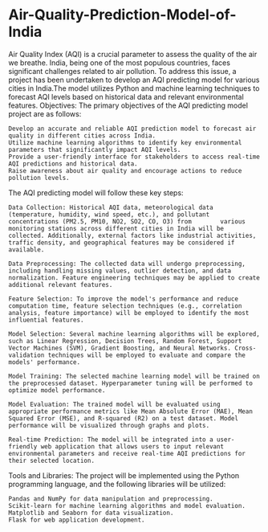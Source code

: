 # Air-Quality-Prediction-Model-of-India
Air Quality Index (AQI) is a crucial parameter to assess the quality of the air we breathe. India, being one of the most populous countries, faces significant challenges related to air pollution. To address this issue, a project has been undertaken to develop an AQI predicting model for various cities in India.The model utilizes Python and machine learning techniques to forecast AQI levels based on historical data and relevant environmental features.
Objectives:
The primary objectives of the AQI predicting model project are as follows:

    Develop an accurate and reliable AQI prediction model to forecast air quality in different cities across India.
    Utilize machine learning algorithms to identify key environmental parameters that significantly impact AQI levels.
    Provide a user-friendly interface for stakeholders to access real-time AQI predictions and historical data.
    Raise awareness about air quality and encourage actions to reduce pollution levels.
The AQI predicting model will follow these key steps:

    Data Collection: Historical AQI data, meteorological data (temperature, humidity, wind speed, etc.), and pollutant concentrations (PM2.5, PM10, NO2, SO2, CO, O3) from        various monitoring stations across different cities in India will be collected. Additionally, external factors like industrial activities, traffic density, and geographical features may be considered if available.

    Data Preprocessing: The collected data will undergo preprocessing, including handling missing values, outlier detection, and data normalization. Feature engineering techniques may be applied to create additional relevant features.

    Feature Selection: To improve the model's performance and reduce computation time, feature selection techniques (e.g., correlation analysis, feature importance) will be employed to identify the most influential features.

    Model Selection: Several machine learning algorithms will be explored, such as Linear Regression, Decision Trees, Random Forest, Support Vector Machines (SVM), Gradient Boosting, and Neural Networks. Cross-validation techniques will be employed to evaluate and compare the models' performance.

    Model Training: The selected machine learning model will be trained on the preprocessed dataset. Hyperparameter tuning will be performed to optimize model performance.

    Model Evaluation: The trained model will be evaluated using appropriate performance metrics like Mean Absolute Error (MAE), Mean Squared Error (MSE), and R-squared (R2) on a test dataset. Model performance will be visualized through graphs and plots.

    Real-time Prediction: The model will be integrated into a user-friendly web application that allows users to input relevant environmental parameters and receive real-time AQI predictions for their selected location.

Tools and Libraries:
The project will be implemented using the Python programming language, and the following libraries will be utilized:

    Pandas and NumPy for data manipulation and preprocessing.
    Scikit-learn for machine learning algorithms and model evaluation.
    Matplotlib and Seaborn for data visualization.
    Flask for web application development.
